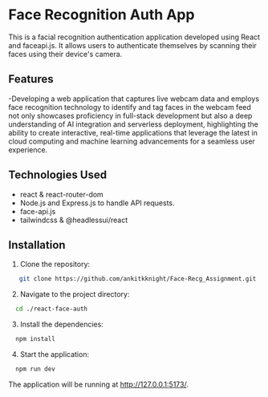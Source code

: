 # Face Recognition Auth App

This is a facial recognition authentication application developed using React and faceapi.js. It allows users to authenticate themselves by scanning their faces using their device's camera.

## Features

-Developing a web application that captures live webcam data and employs face recognition
technology to identify and tag faces in the webcam feed not only showcases proficiency in
full-stack development but also a deep understanding of AI integration and serverless
deployment, highlighting the ability to create interactive, real-time applications that leverage the
latest in cloud computing and machine learning advancements for a seamless user experience.

## Technologies Used

- react & react-router-dom
- Node.js and Express.js to handle API requests.
- face-api.js
- tailwindcss & @headlessui/react

## Installation

1. Clone the repository:

```bash
   git clone https://github.com/ankitkknight/Face-Recg_Assignment.git
```

2. Navigate to the project directory:

```bash
  cd ./react-face-auth
```

3. Install the dependencies:

```bash
  npm install
```

4. Start the application:

```bash
  npm run dev
```

The application will be running at http://127.0.0.1:5173/.

